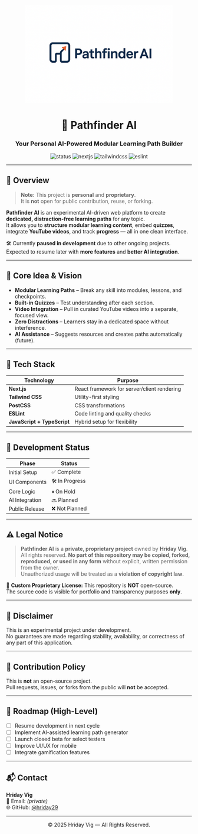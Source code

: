 <!-- PROJECT LOGO & HEADER -->
<p align="center">
  <img src="https://raw.githubusercontent.com/hriday29/pathfinder-ai/main/public/pathfinder-ai-logo.png" alt="Pathfinder AI Logo" width="400"/>
</p>

<h1 align="center">🧭 Pathfinder AI</h1>
<h3 align="center">Your Personal AI-Powered Modular Learning Path Builder</h3>

<p align="center">
  <img src="https://img.shields.io/badge/Status-In%20Development-yellow?style=for-the-badge&logo=javascript" alt="status"/>
  <img src="https://img.shields.io/badge/Framework-Next.js-black?style=for-the-badge&logo=next.js" alt="nextjs"/>
  <img src="https://img.shields.io/badge/Styling-Tailwind%20CSS-38B2AC?style=for-the-badge&logo=tailwind-css" alt="tailwindcss"/>
  <img src="https://img.shields.io/badge/Linting-ESLint-4B32C3?style=for-the-badge&logo=eslint" alt="eslint"/>
</p>

---

## 📌 Overview

> **Note:** This project is **personal** and **proprietary**.  
> It is **not** open for public contribution, reuse, or forking.

**Pathfinder AI** is an experimental AI-driven web platform to create **dedicated, distraction-free learning paths** for any topic.  
It allows you to **structure modular learning content**, embed **quizzes**, integrate **YouTube videos**, and track **progress** — all in one clean interface.

🛠 Currently **paused in development** due to other ongoing projects.  
Expected to resume later with **more features** and **better AI integration**.

---

## 🚀 Core Idea & Vision

- **Modular Learning Paths** – Break any skill into modules, lessons, and checkpoints.
- **Built-in Quizzes** – Test understanding after each section.
- **Video Integration** – Pull in curated YouTube videos into a separate, focused view.
- **Zero Distractions** – Learners stay in a dedicated space without interference.
- **AI Assistance** – Suggests resources and creates paths automatically (future).

---

## 📂 Tech Stack

| Technology      | Purpose                                      |
|-----------------|----------------------------------------------|
| **Next.js**     | React framework for server/client rendering  |
| **Tailwind CSS**| Utility-first styling                        |
| **PostCSS**     | CSS transformations                          |
| **ESLint**      | Code linting and quality checks              |
| **JavaScript + TypeScript** | Hybrid setup for flexibility     |

---

## 📅 Development Status

| Phase               | Status         |
|---------------------|---------------|
| Initial Setup       | ✅ Complete   |
| UI Components       | 🛠 In Progress|
| Core Logic          | ⏸ On Hold    |
| AI Integration      | 🔜 Planned   |
| Public Release      | ❌ Not Planned|

---

## ⚠️ Legal Notice

> **Pathfinder AI** is a **private, proprietary project** owned by **Hriday Vig**.  
> All rights reserved. **No part of this repository may be copied, forked, reproduced, or used in any form** without explicit, written permission from the owner.  
> Unauthorized usage will be treated as a **violation of copyright law**.

📜 **Custom Proprietary License:** This repository is **NOT** open-source.  
The source code is visible for portfolio and transparency purposes **only**.

---

## 📌 Disclaimer

This is an experimental project under development.  
No guarantees are made regarding stability, availability, or correctness of any part of this application.

---

## 🚫 Contribution Policy

This is **not** an open-source project.  
Pull requests, issues, or forks from the public will **not** be accepted.

---

## 📅 Roadmap (High-Level)

- [ ] Resume development in next cycle
- [ ] Implement AI-assisted learning path generator
- [ ] Launch closed beta for select testers
- [ ] Improve UI/UX for mobile
- [ ] Integrate gamification features

---

## 📬 Contact

**Hriday Vig**  
📧 Email: *(private)*  
🌐 GitHub: [@hriday29](https://github.com/hriday29)

---

<p align="center">© 2025 Hriday Vig — All Rights Reserved.</p>
